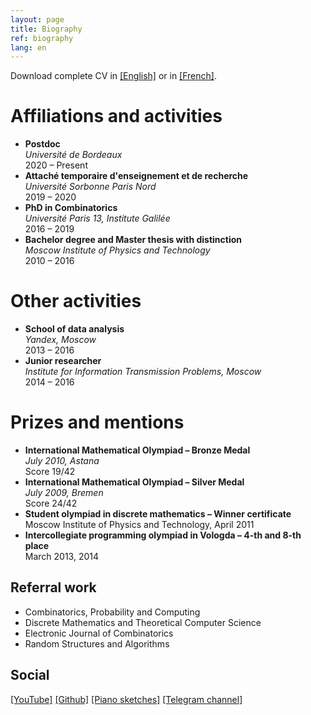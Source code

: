 ```yaml
---
layout: page
title: Biography
ref: biography
lang: en
---
```


Download complete CV in [[English]](files/cv-dovgal-en.pdf) or in [[French]](files/cv-dovgal-en.pdf).


# Affiliations and activities
<ul class="jour">

<li>
<b>Postdoc</b><br />
<i>Université de Bordeaux</i><br />
2020 – Present
</li>

<li>
<b>Attaché temporaire d'enseignement et de recherche</b><br />
<i>Université Sorbonne Paris Nord</i><br />
2019 – 2020
</li>

<li>
<b>PhD in Combinatorics</b><br />
<i>Université Paris 13, Institute Galilée</i><br />
2016 – 2019
</li>

<li>
<b>Bachelor degree and Master thesis with distinction</b><br />
<i>Moscow Institute of Physics and Technology</i><br />
2010 – 2016
</li>

</ul>

# Other activities
<ul class="pre">

<li>
<b>School of data analysis</b><br />
<i>Yandex, Moscow</i><br />
2013 – 2016
</li>

<li>
<b>Junior researcher</b><br />
<i>Institute for Information Transmission Problems, Moscow</i><br />
2014 – 2016
</li>

</ul>

# Prizes and mentions
<ul class="conf">

<li>
<b>International Mathematical Olympiad – Bronze Medal</b><br />
<i>
July 2010, Astana
</i><br />
Score 19/42
</li>

<li>
<b>International Mathematical Olympiad – Silver Medal</b><br />
<i>
July 2009, Bremen
</i><br />
Score 24/42
</li>

<li>
<b>Student olympiad in discrete mathematics – Winner certificate</b><br />
<i></i>
Moscow Institute of Physics and Technology, April 2011
</li>

<li>
<b>Intercollegiate programming olympiad in Vologda – 4-th and 8-th place</b><br />
<i></i>
March 2013, 2014
</li>

</ul>

## Referral work

* Combinatorics, Probability and Computing
* Discrete Mathematics and Theoretical Computer Science
* Electronic Journal of Combinatorics
* Random Structures and Algorithms

## Social

[[YouTube]](https://www.youtube.com/channel/UCD4gnkkUbiDyynaYqR_cK3w)
[[Github]](https://github.com/electric-tric/)
[[Piano sketches]](https://t.me/pianosketches)
[[Telegram channel]](https://t.me/hitherandthither)
